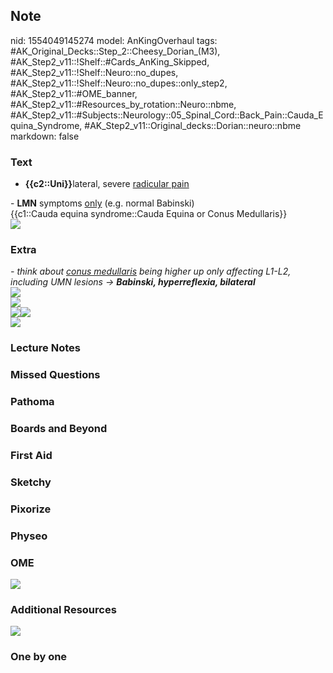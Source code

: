 ## Note
nid: 1554049145274
model: AnKingOverhaul
tags: #AK_Original_Decks::Step_2::Cheesy_Dorian_(M3), #AK_Step2_v11::!Shelf::#Cards_AnKing_Skipped, #AK_Step2_v11::!Shelf::Neuro::no_dupes, #AK_Step2_v11::!Shelf::Neuro::no_dupes::only_step2, #AK_Step2_v11::#OME_banner, #AK_Step2_v11::#Resources_by_rotation::Neuro::nbme, #AK_Step2_v11::#Subjects::Neurology::05_Spinal_Cord::Back_Pain::Cauda_Equina_Syndrome, #AK_Step2_v11::Original_decks::Dorian::neuro::nbme
markdown: false

### Text
- <b>{{c2::Uni}}</b>lateral, severe <u>radicular pain</u>
<div>
  - <b>LMN</b> symptoms <u>only</u> (e.g. normal Babinski)
  <div>
    <div>
      {{c1::Cauda equina syndrome::Cauda Equina or Conus
      Medullaris}}
    </div>
  </div>
  <div><img src="paste-2117960042807297.jpg"></div>
</div>

### Extra
<div>
  <i>- think about <u>conus medullaris</u> being higher up only
  affecting L1-L2, including UMN lesions → <b>Babinski,
  hyperreflexia, bilateral</b></i>
</div>
<div>
  <i><img src="paste-450378860593155.jpg"></i>
</div>
<div>
  <i><img src="paste-1503479071768577.jpg"></i>
</div>
<div>
  <i><img src="paste-1503491956670465.jpg"><img src="ces.png"></i>
</div>
<div>
  <i><img src="paste-308099478978563.jpg"></i>
</div>

### Lecture Notes


### Missed Questions


### Pathoma


### Boards and Beyond


### First Aid


### Sketchy


### Pixorize


### Physeo


### OME
<div class="ome-widget">
  <a href="https://onlinemeded.org?ref=anki"><img src=
  "_OME_AnkiFlashcards_General_4.png"></a>
</div>

### Additional Resources
<i><img src="paste-2099573287813121.jpg"></i>

### One by one

